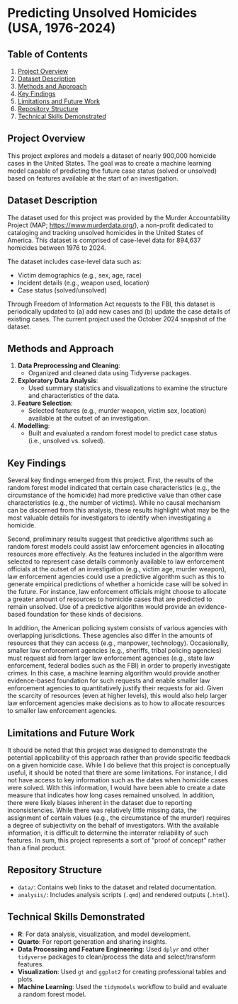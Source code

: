 # Predicting Unsolved Homicides (USA, 1976-2024)

## Table of Contents
1. [Project Overview](#project-overview)
2. [Dataset Description](#dataset-description)
3. [Methods and Approach](#methods-and-approach)
4. [Key Findings](#key-findings)
5. [Limitations and Future Work](#limitations-and-future-work)
6. [Repository Structure](#repository-structure)
7. [Technical Skills Demonstrated](#technical-skills-demonstrated)

## Project Overview

This project explores and models a dataset of nearly 900,000 homicide cases in the United States. The goal was to create a machine learning model capable of predicting the future case status (solved or unsolved) based on features available at the start of an investigation.

## Dataset Description

The dataset used for this project was provided by the Murder Accountability Project (MAP; https://www.murderdata.org/), a non-profit dedicated to cataloging and tracking unsolved homicides in the United States of America. This dataset is comprised of case-level data for 894,637 homicides between 1976 to 2024. 

The dataset includes case-level data such as:
- Victim demographics (e.g., sex, age, race)
- Incident details (e.g., weapon used, location)
- Case status (solved/unsolved)

Through Freedom of Information Act requests to the FBI, this dataset is periodically updated to (a) add new cases and (b) update the case details of existing cases. The current project used the October 2024 snapshot of the dataset. 

## Methods and Approach

1. **Data Preprocessing and Cleaning**:
   - Organized and cleaned data using Tidyverse packages.
2. **Exploratory Data Analysis**:
   - Used summary statistics and visualizations to examine the structure and characteristics of the data.
3. **Feature Selection**:
   - Selected features (e.g., murder weapon, victim sex, location) available at the outset of an investigation.
4. **Modelling**:
   - Built and evaluated a random forest model to predict case status (i.e., unsolved vs. solved).
  
## Key Findings

Several key findings emerged from this project. First, the results of the random forest model indicated that certain case characteristics (e.g., the circumstance of the homicide) had more predictive value than other case characteristics (e.g., the number of victims). While no causal mechanism can be discerned from this analysis, these results highlight what may be the most valuable details for investigators to identify when investigating a homicide.

Second, preliminary results suggest that predictive algorithms such as random forest models could assist law enforcement agencies in allocating resources more effectively. As the features included in the algorithm were selected to represent case details commonly available to law enforcement officials at the outset of an investigation (e.g., victim age, murder weapon), law enforcement agencies could use a predictive algorithm such as this to generate empirical predictions of whether a homicide case will be solved in the future. For instance, law enforcement officials might choose to allocate a greater amount of resources to homicide cases that are predicted to remain unsolved. Use of a predictive algorithm would provide an evidence-based foundation for these kinds of decisions. 

In addition, the American policing system consists of various agencies with overlapping jurisdictions. These agencies also differ in the amounts of resources that they can access (e.g., manpower, technology). Occasionally, smaller law enforcement agencies (e.g., sheriffs, tribal policing agencies) must request aid from larger law enforcement agencies (e.g., state law enforcement, federal bodies such as the FBI) in order to properly investigate crimes. In this case, a machine learning algorithm would provide another evidence-based foundation for such requests and enable smaller law enforcement agencies to quantitatively justify their requests for aid. Given the scarcity of resources (even at higher levels), this would also help larger law enforcement agencies make decisions as to how to allocate resources to smaller law enforcement agencies.

## Limitations and Future Work

It should be noted that this project was designed to demonstrate the potential applicability of this approach rather than provide specific feedback on a given homicide case. While I do believe that this project is conceptually useful, it should be noted that there are some limitations. For instance, I did not have access to key information such as the dates when homicide cases were solved. With this information, I would have been able to create a date measure that indicates how long cases remained unsolved. In addition, there were likely biases inherent in the  dataset due to reporting inconsistencies. While there was relatively little missing data, the assignment of certain values (e.g., the circumstance of the murder) requires a degree of subjectivity on the behalf of investigators. With the available information, it is difficult to determine the interrater reliability of such features. In sum, this project represents a sort of "proof of concept" rather than a final product. 

## Repository Structure

- `data/`: Contains web links to the dataset and related documentation.
- `analysis/`: Includes analysis scripts (`.qmd`) and rendered outputs (`.html`).

## Technical Skills Demonstrated

- **R**: For data analysis, visualization, and model development.
- **Quarto**: For report generation and sharing insights.
- **Data Processing and Feature Engineering**: Used `dplyr` and other `tidyverse` packages to clean/process the data and select/transform features.
- **Visualization**: Used `gt` and `ggplot2` for creating professional tables and plots.
- **Machine Learning**: Used the `tidymodels` workflow to build and evaluate a random forest model.


